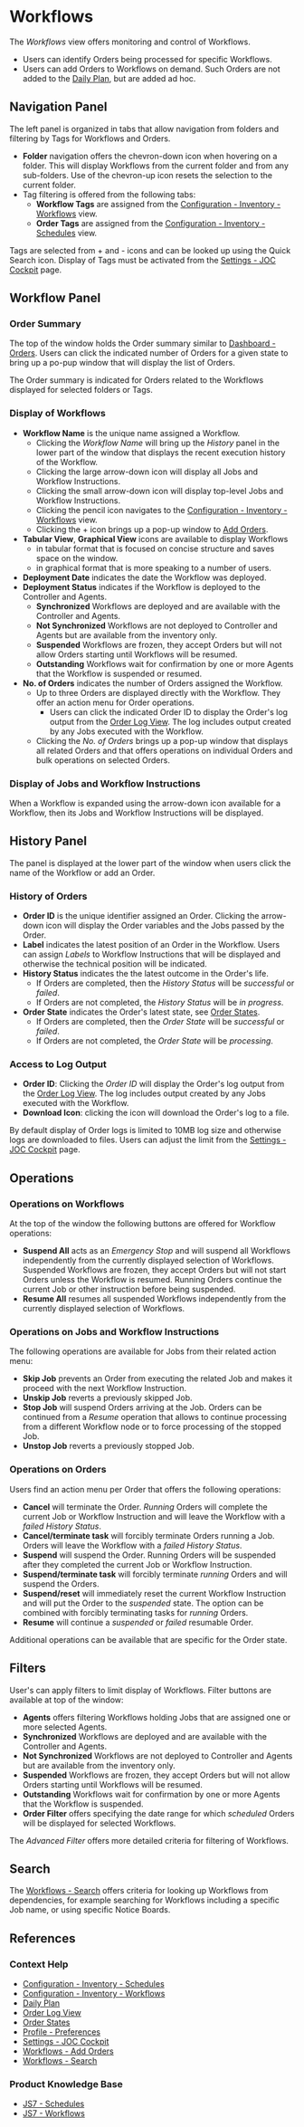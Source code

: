 # Workflows

The *Workflows* view offers monitoring and control of Workflows.

- Users can identify Orders being processed for specific Workflows.
- Users can add Orders to Workflows on demand. Such Orders are not added to the [Daily Plan](/daily-plan), but are added ad hoc.

## Navigation Panel

The left panel is organized in tabs that allow navigation from folders and filtering by Tags for Workflows and Orders.

- **Folder** navigation offers the chevron-down icon when hovering on a folder. This will display Workflows from the current folder and from any sub-folders. Use of the chevron-up icon resets the selection to the current folder.
- Tag filtering is offered from the following tabs:
  - **Workflow Tags** are assigned from the [Configuration - Inventory - Workflows](/configuration-inventory-workflows) view.
  - **Order Tags** are assigned from the [Configuration - Inventory - Schedules](/configuration-inventory-schedules) view.

Tags are selected from + and - icons and can be looked up using the Quick Search icon. Display of Tags must be activated from the [Settings - JOC Cockpit](/settings-joc) page.

## Workflow Panel

### Order Summary

The top of the window holds the Order summary similar to [Dashboard - Orders](/dashboard-orders). Users can click the indicated number of Orders for a given state to bring up a po-pup window that will display the list of Orders.

The Order summary is indicated for Orders related to the Workflows displayed for selected folders or Tags.

### Display of Workflows

- **Workflow Name** is the unique name assigned a Workflow.
  - Clicking the *Workflow Name* will bring up the *History* panel in the lower part of the window that displays the recent execution history of the Workflow.
  - Clicking the large arrow-down icon will display all Jobs and Workflow Instructions.
  - Clicking the small arrow-down icon will display top-level Jobs and Workflow Instructions.
  - Clicking the pencil icon navigates to the [Configuration - Inventory - Workflows](/configuration-inventory-workflows) view.
  - Clicking the + icon brings up a pop-up window to [Add Orders](/workflows-orders-add).
- **Tabular View**, **Graphical View** icons are available to display Workflows
  - in tabular format that is focused on concise structure and saves space on the window.
  - in graphical format that is more speaking to a number of users.
- **Deployment Date** indicates the date the Workflow was deployed.
- **Deployment Status** indicates if the Workflow is deployed to the Controller and Agents.
  - **Synchronized** Workflows are deployed and are available with the Controller and Agents.
  - **Not Synchronized** Workflows are not deployed to Controller and Agents but are available from the inventory only.
  - **Suspended** Workflows are frozen, they accept Orders but will not allow Orders starting until Workflows will be resumed.
  - **Outstanding** Workflows wait for confirmation by one or more Agents that the Workflow is suspended or resumed.
- **No. of Orders** indicates the number of Orders assigned the Workflow. 
  - Up to three Orders are displayed directly with the Workflow. They offer an action menu for Order operations.
    - Users can click the indicated Order ID to display the Order's log output from the [Order Log View](/order-log). The log includes output created by any Jobs executed with the Workflow.
  - Clicking the *No. of Orders* brings up a pop-up window that displays all related Orders and that offers operations on individual Orders and bulk operations on selected Orders.

### Display of Jobs and Workflow Instructions

When a Workflow is expanded using the arrow-down icon available for a Workflow, then its Jobs and Workflow Instructions will be displayed.

## History Panel

The panel is displayed at the lower part of the window when users click the name of the Workflow or add an Order.

### History of Orders

- **Order ID** is the unique identifier assigned an Order. Clicking the arrow-down icon will display the Order variables and the Jobs passed by the Order. 
- **Label** indicates the latest position of an Order in the Workflow. Users can assign *Labels* to Workflow Instructions that will be displayed and otherwise the technical position will be indicated.
- **History Status** indicates the the latest outcome in the Order's life.
  - If Orders are completed, then the *History Status* will be *successful* or *failed*.
  - If Orders are not completed, the *History Status* will be *in progress*.
- **Order State** indicates the Order's latest state, see [Order States](/order-states).
  - If Orders are completed, then the *Order State* will be *successful* or *failed*.
  - If Orders are not completed, the *Order State* will be *processing*.

### Access to Log Output

- **Order ID**: Clicking the *Order ID* will display the Order's log output from the [Order Log View](/order-log). The log includes output created by any Jobs executed with the Workflow.
- **Download Icon**: clicking the icon will download the Order's log to a file.

By default display of Order logs is limited to 10MB log size and otherwise logs are downloaded to files. Users can adjust the limit from the [Settings - JOC Cockpit](/settings-joc) page.

## Operations

### Operations on Workflows

At the top of the window the following buttons are offered for Workflow operations:

- **Suspend All** acts as an *Emergency Stop* and will suspend all Workflows independently from the currently displayed selection of Workflows. Suspended Workflows are frozen, they accept Orders but will not start Orders unless the Workflow is resumed. Running Orders continue the current Job or other instruction before being suspended.
- **Resume All** resumes all suspended Workflows independently from the currently displayed selection of Workflows.

### Operations on Jobs and Workflow Instructions

The following operations are available for Jobs from their related action menu:

- **Skip Job** prevents an Order from executing the related Job and makes it proceed with the next Workflow Instruction.
- **Unskip Job** reverts a previously skipped Job.
- **Stop Job** will suspend Orders arriving at the Job. Orders can be continued from a *Resume* operation that allows to continue processing from a different Workflow node or to force processing of the stopped Job.
- **Unstop Job** reverts a previously stopped Job.

### Operations on Orders

Users find an action menu per Order that offers the following operations:

- **Cancel** will terminate the Order. *Running* Orders will complete the current Job or Workflow Instruction and will leave the Workflow with a *failed* *History Status*.
- **Cancel/terminate task** will forcibly terminate Orders running a Job. Orders will leave the Workflow with a *failed* *History Status*.
- **Suspend** will suspend the Order. Running Orders will be suspended after they completed the current Job or Workflow Instruction.
- **Suspend/terminate task** will forcibly terminate *running* Orders and will suspend the Orders.
- **Suspend/reset** will immediately reset the current Workflow Instruction and will put the Order to the *suspended* state. The option can be combined with forcibly terminating tasks for *running* Orders.
- **Resume** will continue a *suspended* or *failed* resumable Order.

Additional operations can be available that are specific for the Order state.

## Filters

User's can apply filters to limit display of Workflows. Filter buttons are available at top of the window:

- **Agents** offers filtering Workflows holding Jobs that are assigned one or more selected Agents.
- **Synchronized** Workflows are deployed and are available with the Controller and Agents.
- **Not Synchronized** Workflows are not deployed to Controller and Agents but are available from the inventory only.
- **Suspended** Workflows are frozen, they accept Orders but will not allow Orders starting until Workflows will be resumed.
- **Outstanding** Workflows wait for confirmation by one or more Agents that the Workflow is suspended.
- **Order Filter** offers specifying the date range for which *scheduled* Orders will be displayed for selected Workflows.

The *Advanced Filter* offers more detailed criteria for filtering of Workflows.

## Search

The [Workflows - Search](/workflows-search) offers criteria for looking up Workflows from dependencies, for example searching for Workflows including a specific Job name, or using specific Notice Boards.

## References

### Context Help

- [Configuration - Inventory - Schedules](/configuration-inventory-schedules)
- [Configuration - Inventory - Workflows](/configuration-inventory-workflows)
- [Daily Plan](/daily-plan)
- [Order Log View](/order-log)
- [Order States](/order-states)
- [Profile - Preferences](/profile-preferences)
- [Settings - JOC Cockpit](/settings-joc)
- [Workflows - Add Orders](/workflows-orders-add)
- [Workflows - Search](/workflows-search)

### Product Knowledge Base

- [JS7 - Schedules](https://kb.sos-berlin.com/display/JS7/JS7+-+Schedules)
- [JS7 - Workflows](https://kb.sos-berlin.com/display/JS7/JS7+-+Workflows)
